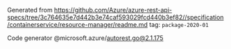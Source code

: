 Generated from https://github.com/Azure/azure-rest-api-specs/tree/3c764635e7d442b3e74caf593029fcd440b3ef82//specification/containerservice/resource-manager/readme.md tag: `package-2020-01`

Code generator @microsoft.azure/autorest.go@2.1.175


